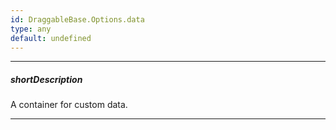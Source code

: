 ```yaml
---
id: DraggableBase.Options.data
type: any
default: undefined
---
```

---
##### shortDescription
A container for custom data.

---
<!-- Description goes here -->

